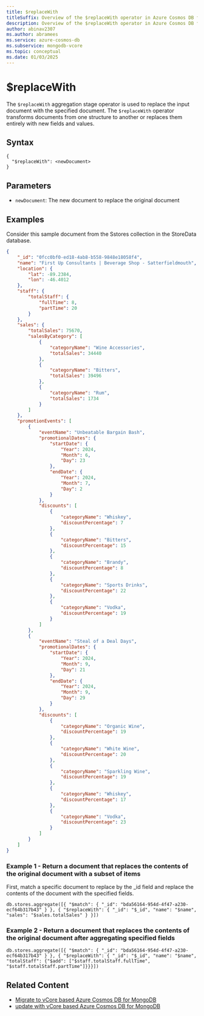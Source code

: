 ```yaml
---
title: $replaceWith
titleSuffix: Overview of the $replaceWith operator in Azure Cosmos DB for MongoDB vCore
description: Overview of the $replaceWith operator in Azure Cosmos DB for MongoDB vCore
author: abinav2307
ms.author: abramees
ms.service: azure-cosmos-db
ms.subservice: mongodb-vcore
ms.topic: conceptual
ms.date: 01/03/2025
---
```


# $replaceWith

The `$replaceWith` aggregation stage operator is used to replace the input document with the specified document. The `$replaceWith` operator transforms documents from one structure to another or replaces them entirely with new fields and values.

## Syntax

```mongodb
{
  "$replaceWith": <newDocument>
}
```

## Parameters
- `newDocument`: The new document to replace the original document

## Examples

Consider this sample document from the Sstores collection in the StoreData database.

```json
{
    "_id": "0fcc0bf0-ed18-4ab8-b558-9848e18058f4",
    "name": "First Up Consultants | Beverage Shop - Satterfieldmouth",
    "location": {
        "lat": -89.2384,
        "lon": -46.4012
    },
    "staff": {
        "totalStaff": {
            "fullTime": 8,
            "partTime": 20
        }
    },
    "sales": {
        "totalSales": 75670,
        "salesByCategory": [
            {
                "categoryName": "Wine Accessories",
                "totalSales": 34440
            },
            {
                "categoryName": "Bitters",
                "totalSales": 39496
            },
            {
                "categoryName": "Rum",
                "totalSales": 1734
            }
        ]
    },
    "promotionEvents": [
        {
            "eventName": "Unbeatable Bargain Bash",
            "promotionalDates": {
                "startDate": {
                    "Year": 2024,
                    "Month": 6,
                    "Day": 23
                },
                "endDate": {
                    "Year": 2024,
                    "Month": 7,
                    "Day": 2
                }
            },
            "discounts": [
                {
                    "categoryName": "Whiskey",
                    "discountPercentage": 7
                },
                {
                    "categoryName": "Bitters",
                    "discountPercentage": 15
                },
                {
                    "categoryName": "Brandy",
                    "discountPercentage": 8
                },
                {
                    "categoryName": "Sports Drinks",
                    "discountPercentage": 22
                },
                {
                    "categoryName": "Vodka",
                    "discountPercentage": 19
                }
            ]
        },
        {
            "eventName": "Steal of a Deal Days",
            "promotionalDates": {
                "startDate": {
                    "Year": 2024,
                    "Month": 9,
                    "Day": 21
                },
                "endDate": {
                    "Year": 2024,
                    "Month": 9,
                    "Day": 29
                }
            },
            "discounts": [
                {
                    "categoryName": "Organic Wine",
                    "discountPercentage": 19
                },
                {
                    "categoryName": "White Wine",
                    "discountPercentage": 20
                },
                {
                    "categoryName": "Sparkling Wine",
                    "discountPercentage": 19
                },
                {
                    "categoryName": "Whiskey",
                    "discountPercentage": 17
                },
                {
                    "categoryName": "Vodka",
                    "discountPercentage": 23
                }
            ]
        }
    ]
}
```

### Example 1 - Return a document that replaces the contents of the original document with a subset of items

First, match a specific document to replace by the _id field and replace the contents of the document with the specified fields.

```mongodb
db.stores.aggregate([{ "$match": { "_id": "bda56164-954d-4f47-a230-ecf64b317b43" } }, { "$replaceWith": { "_id": "$_id", "name": "$name", "sales": "$sales.totalSales" } }])
```

### Example 2 - Return a document that replaces the contents of the original document after aggregating specified fields

```mongodb
db.stores.aggregate([{ "$match": { "_id": "bda56164-954d-4f47-a230-ecf64b317b43" } }, { "$replaceWith": { "_id": "$_id", "name": "$name", "totalStaff": {"$add": ["$staff.totalStaff.fullTime", "$staff.totalStaff.partTime"]}}}])
```

## Related Content

- [Migrate to vCore based Azure Cosmos DB for MongoDB](https://aka.ms/migrate-to-azure-cosmosdb-for-mongodb-vcore)
- [update with vCore based Azure Cosmos DB for MongoDB](../query-and-write/update.md)
